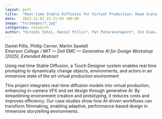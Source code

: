 ```yaml
---
layout: post
title:  "Real-time Stable Diffusion for Virtual Production: Room Scale Generative AI towards the Ultimate Display"
date:   2023-11-01 22:21:59 +00:00
image: "tn/images/7.jpg"
categories: research
author: "Hiroshi Ishii, Daniel Pillis*, Pat Pataranutaporn*, Xin Xiao, Alaa Algargoosh, Lucy Li, Jean-Baptiste Labrune (2024)"
---
```

Daniel Pillis, Phillip Cerner, Martin Sawtell  
*Emerson College / MIT — Dell EMC — Generative AI for Design Workshop (2025), Extended Abstract*

Using real time Stable Diffusion, a Touch Designer system enables real time prompting to dynamically change objects, environments, and actors in an immersive state of the art virtual production environment 

This project integrates real-time diffusion models into virtual production, enhancing in-camera VFX and set design through generative AI. By streamlining environment creation and prototyping, it reduces costs and improves efficiency. Our case studies show how AI-driven workflows can transform filmmaking, enabling adaptive, performance-based design in immersive storytelling environments.

